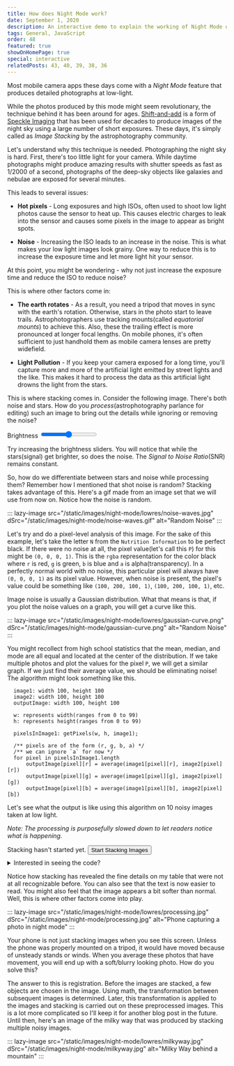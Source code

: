 ```yaml
---
title: How does Night Mode work?
date: September 1, 2020
description: An interactive demo to explain the working of Night Mode on mobile phones.
tags: General, JavaScript
order: 48
featured: true
showOnHomePage: true
special: interactive
relatedPosts: 43, 40, 39, 38, 36
---
```


Most mobile camera apps these days come with a *Night Mode* feature that produces detailed
photographs at low-light.

While the photos produced by this mode might seem revolutionary, the technique behind
it has been around for ages. [Shift-and-add](https://en.wikipedia.org/wiki/Shift-and-add)
is a form of [Speckle Imaging](https://en.wikipedia.org/wiki/Speckle_imaging) that has
been used for decades to produce images of the night sky using a large number of short
exposures. These days, it's simply called as *Image Stacking* by the astrophotography
community.

Let's understand why this technique is needed. Photographing the night sky is hard.
First, there's too little light for your camera. While daytime photographs might produce
amazing results with shutter speeds as fast as 1/2000 of a second, photographs of the
deep-sky objects like galaxies and nebulae are exposed for several minutes.

This leads to several issues:

* **Hot pixels** - Long exposures and high ISOs, often used to shoot low
  light photos cause the sensor to heat up. This causes electric charges to leak into the
  sensor and causes some pixels in the image to appear as bright spots.

* **Noise** - Increasing the ISO leads to an increase in the noise. This is what makes your
  low light images look grainy. One way to reduce this is to increase the exposure time and
  let more light hit your sensor.

At this point, you might be wondering - why not just increase the exposure time and reduce the
ISO to reduce noise?

This is where other factors come in:

* **The earth rotates** - As a result, you need a tripod that moves in sync with the earth's
  rotation. Otherwise, stars in the photo start to leave trails. Astrophotographers use tracking
  mounts(called *equatorial mounts*) to achieve this. Also, these the trailing effect is more pronounced
  at longer focal lengths. On mobile phones, it's often sufficient to just handhold them as mobile
  camera lenses are pretty widefield.

* **Light Pollution** - If you keep your camera exposed for a long time, you'll capture
  more and more of the artificial light emitted by street lights and the like. This makes it hard to
  process the data as this artificial light drowns the light from the stars.

This is where stacking comes in. Consider the following image. There's both noise and stars.
How do you *process*(astrophotography parlance for editing) such an image to bring out the details while ignoring or removing the noise?

<div style="max-width:100%" id="output-container">
  <canvas id="noisy-image"></canvas>
  <div>
    <label for="brightnessSlider">Brightness</label>
    <input
      oninput="increaseBrightness()"
      type="range"
      id="brightnessSlider"
      name="brightnessSlider"
      min="-100"
      max="100"
    >
  </div>
</div>

Try increasing the brightness sliders. You will notice that while the stars(signal) get brighter,
so does the noise. The *Signal to Noise Ratio*(SNR) remains constant.

So, how do we differentiate between stars and noise while processing them? Remember how I mentioned that
shot noise is random? Stacking takes advantage of this. Here's a gif made from an image set that we will
use from now on. Notice how the noise is random.

::: lazy-image src="/static/images/night-mode/lowres/noise-waves.jpg" dSrc="/static/images/night-mode/noise-waves.gif" alt="Random Noise" :::

Let's try and do a pixel-level analysis of this image. For the sake of this example, let's take the letter
`N` from the `Nutrition Information` to be perfect black. If there were no noise at all, the pixel
value(let's call this `P`) for this might be `(0, 0, 0, 1)`. This is the `rgba` representation
for the color black where `r` is red, `g` is green, `b` is blue and `a` is alpha(transparency).
In a perfectly normal world with no noise, this particular pixel will always have `(0, 0, 0, 1)` as its
pixel value. However, when noise is present, the pixel's value could be something like 
`(100, 200, 100, 1)`, `(100, 200, 100, 1)`, etc.

Image noise is usually a Gaussian distribution. What that means is that, if you plot the noise values on
a graph, you will get a curve like this.

::: lazy-image src="/static/images/night-mode/lowres/gaussian-curve.png" dSrc="/static/images/night-mode/gaussian-curve.png" alt="Random Noise" :::

You might recollect from high school statistics that the mean, median, and mode are all equal and located
at the center of the distribution. If we take multiple photos and plot the values for the pixel `P`, we will
get a similar graph. If we just find their average value, we should be eliminating noise! The algorithm might
look something like this.


```
  image1: width 100, height 100
  image2: width 100, height 100
  outputImage: width 100, height 100

  w: represents width(ranges from 0 to 99)
  h: represents height(ranges from 0 to 99)

  pixelsInImage1: getPixels(w, h, image1);

  /** pixels are of the form (r, g, b, a) */
  /** we can ignore `a` for now */
  for pixel in pixelsInImage1.length
      outputImage[pixel][r] = average(image1[pixel][r], image2[pixel][r])
      outputImage[pixel][g] = average(image1[pixel][g], image2[pixel][g])
      outputImage[pixel][b] = average(image1[pixel][b], image2[pixel][b])
```

Let's see what the output is like using this algorithm on 10 noisy images taken at low light.

*Note: The processing is purposefully slowed down to let readers notice what is happening.*

<div style="margin-bottom:10px;">
  <span id="result">Stacking hasn't started yet.</span>
  <button id="stack-images" type="button" onclick="stackImages(this)">Start Stacking Images</button>
</div>

<div id="stack-container">
  <canvas id="canvas"></canvas>
</div>

<script src="/static/js/night-mode.js" defer></script>

<details>
  <summary>Interested in seeing the code?</summary>

```
async function drawToCanvas(canvas, postMessage) {
  context = canvas.getContext('2d');

  let newWidth = context.canvas.width;
  let newHeight = context.canvas.height;
  let oldWidth = 1000;
  let oldHeight = 1000;
  context.scale(newWidth / oldWidth, newHeight / oldHeight);

  let response = await fetch('/static/images/night-mode/examples/1.jpg');
  let fileBlob = await response.blob();
  let bitmap = await createImageBitmap(fileBlob);

  context.drawImage(bitmap, 0, 0);

  let pixels = context.getImageData(0, 0, context.canvas.width, context.canvas.height);
  let originalPixels = context.getImageData(0, 0, context.canvas.width, context.canvas.height);

  for (let n = 2; n <= 10; n++) {
    let response = await fetch(`/static/images/night-mode/examples/${n}.jpg`);
    let fileBlob = response.blob();

    let promises = [fileBlob, sleep(1000)];
    let [image] = await Promise.all(promises);

    let bitmap = await createImageBitmap(image);
    context.drawImage(bitmap, 0, 0);

    let newPixels = context.getImageData(0, 0, context.canvas.width, context.canvas.height);
    for (let i = 0; i < newPixels.data.length; i++) {
      /** slightly complicated average calculation as we are showing a live preview */
      pixels.data[i] = ((pixels.data[i]*(n - 1)) + newPixels.data[i])/((n - 1) + 1)
    }

    context.putImageData(pixels, 0, 0);
  }
}
```

</details>

Notice how stacking has revealed the fine details on my table that were not at all recognizable before.
You can also see that the text is now easier to read. You might also feel that the image appears a bit
softer than normal. Well, this is where other factors come into play.

::: lazy-image src="/static/images/night-mode/lowres/processing.jpg" dSrc="/static/images/night-mode/processing.jpg" alt="Phone capturing a photo in night mode" :::

Your phone is not just stacking images when you see this screen. Unless the phone was properly mounted
on a tripod, it would have moved because of unsteady stands or winds. When you average these photos that
have movement, you will end up with a soft/blurry looking photo. How do you solve this?

The answer to this is registration. Before the images are stacked, a few objects are chosen in the image.
Using math, the transformation between subsequent images is determined. Later, this transformation is
applied to the images and stacking is carried out on these preprocessed images. This is a lot more
complicated so I'll keep it for another blog post in the future.
Until then, here's an image of the milky way that was produced by stacking multiple noisy images.

::: lazy-image src="/static/images/night-mode/lowres/milkyway.jpg" dSrc="/static/images/night-mode/milkyway.jpg" alt="Milky Way behind a mountain" :::
